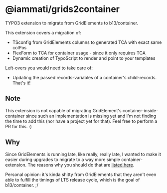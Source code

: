 # @iammati/grids2container

TYPO3 extension to migrate from GridElements to b13/container.

This extension covers a migration of:
- TSconfig from GridElements columns to generated TCA with exact same colPos
- FlexForm to TCA for container usage - since it only requires TCA
- Dynamic creation of TypoScript to render and point to your templates

Left-overs you would need to take care of:
- Updating the passed records-variables of a container's child-records. That's it!

## Note

This extension is not capable of migrating GridElement's container-inside-container since such an implementation is missing yet and I'm not finding the time to add this (nor have a project yet for that). Feel free to perform a PR for this. :)

## Why

Since GridElements is running late, like really, really late, I wanted to make it easier during upgrades to migrate
to a way more simple container-extension. The reasons why you should do that are [listed here](https://github.com/b13/container#why-did-we-create-another-grid-extension).

Personal opinion: it's kinda shitty from GridElements that they aren't even able to fulfill the timings of LTS release cycle, which is the goal of b13/container. ;/
